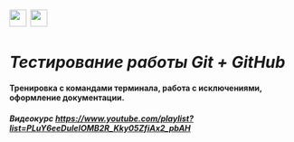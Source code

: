 <h1> <img src="https://cdn.jsdelivr.net/npm/simple-icons@v7/icons/github.svg" height="30"/> <img src="https://cdn.jsdelivr.net/npm/simple-icons@v7/icons/git.svg" height="30"/> </h1>

# _Тестирование работы Git + GitHub_

#### Тренировка с командами терминала, работа с исключениями, оформление документации. 

##### Видеокурс https://www.youtube.com/playlist?list=PLuY6eeDuleIOMB2R_Kky05ZfiAx2_pbAH
